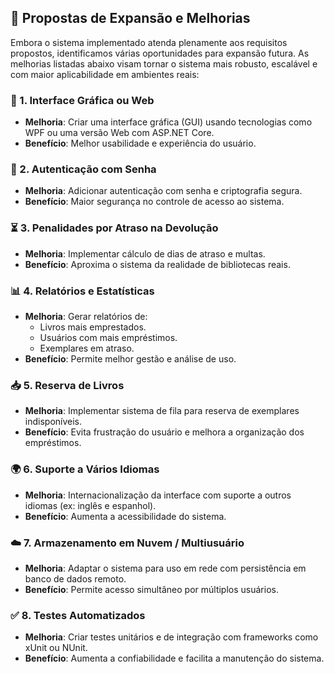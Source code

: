 ## 🔧 Propostas de Expansão e Melhorias

Embora o sistema implementado atenda plenamente aos requisitos propostos, identificamos várias oportunidades para expansão futura. As melhorias listadas abaixo visam tornar o sistema mais robusto, escalável e com maior aplicabilidade em ambientes reais:

### 📱 1. Interface Gráfica ou Web
- **Melhoria**: Criar uma interface gráfica (GUI) usando tecnologias como WPF ou uma versão Web com ASP.NET Core.
- **Benefício**: Melhor usabilidade e experiência do usuário.

### 🔐 2. Autenticação com Senha
- **Melhoria**: Adicionar autenticação com senha e criptografia segura.
- **Benefício**: Maior segurança no controle de acesso ao sistema.

### ⏳ 3. Penalidades por Atraso na Devolução
- **Melhoria**: Implementar cálculo de dias de atraso e multas.
- **Benefício**: Aproxima o sistema da realidade de bibliotecas reais.

### 📊 4. Relatórios e Estatísticas
- **Melhoria**: Gerar relatórios de:
    - Livros mais emprestados.
    - Usuários com mais empréstimos.
    - Exemplares em atraso.
- **Benefício**: Permite melhor gestão e análise de uso.

### 📥 5. Reserva de Livros
- **Melhoria**: Implementar sistema de fila para reserva de exemplares indisponíveis.
- **Benefício**: Evita frustração do usuário e melhora a organização dos empréstimos.

### 🌍 6. Suporte a Vários Idiomas
- **Melhoria**: Internacionalização da interface com suporte a outros idiomas (ex: inglês e espanhol).
- **Benefício**: Aumenta a acessibilidade do sistema.

### ☁️ 7. Armazenamento em Nuvem / Multiusuário
- **Melhoria**: Adaptar o sistema para uso em rede com persistência em banco de dados remoto.
- **Benefício**: Permite acesso simultâneo por múltiplos usuários.

### ✅ 8. Testes Automatizados
- **Melhoria**: Criar testes unitários e de integração com frameworks como xUnit ou NUnit.
- **Benefício**: Aumenta a confiabilidade e facilita a manutenção do sistema.

